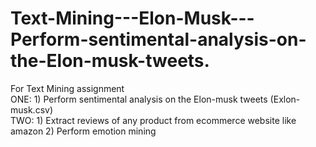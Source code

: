 # Text-Mining---Elon-Musk---Perform-sentimental-analysis-on-the-Elon-musk-tweets.
For Text Mining assignment   
ONE: 1) Perform sentimental analysis on the Elon-musk tweets (Exlon-musk.csv)   
TWO: 1) Extract reviews of any product from ecommerce website like amazon 
     2) Perform emotion mining
